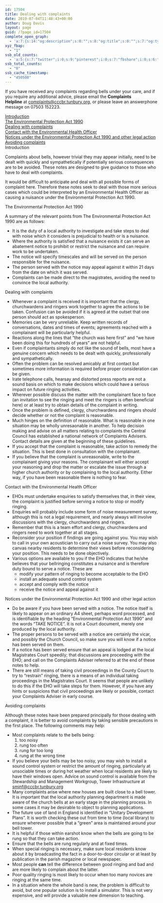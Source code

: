 ```yaml
---
id: 17504
title: Dealing with complaints
date: 2019-07-04T11:48:43+00:00
author: Doug Davis
layout: page
guid: /?page_id=17504
complete_open_graph:
  - 'a:7:{s:14:"og:description";s:0:"";s:8:"og:title";s:0:"";s:7:"og:type";s:0:"";s:12:"twitter:card";s:7:"summary";s:15:"twitter:creator";s:0:"";s:19:"twitter:description";s:0:"";s:8:"og:image";s:0:"";}'
xyz_fbap:
  - "1"
ssb_old_counts:
  - 'a:5:{s:7:"twitter";i:0;s:9:"pinterest";i:0;s:7:"fbshare";i:0;s:6:"reddit";i:0;s:6:"tumblr";N;}'
ssb_total_counts:
  - "0"
ssb_cache_timestamp:
  - "450500"
---
```

If you have received any complaints regarding bells under your care, and if you require any additional advice, please email the **Complaints Helpline** at <complaints@cccbr.tunbury.org>, or please leave an answerphone message on 07503 152223.

[Introduction]()  
[The Environmental Protection Act 1990]()  
[Dealing with complaints]()  
[Contact with the Environmental Health Officer]()  
[Notices under the Environmental Protection Act 1990 and other legal action]()  
[Avoiding complaints]()  
Introduction

Complaints about bells, however trivial they may appear initially, need to be dealt with quickly and sympathetically if potentially serious consequences are to be avoided. These notes are designed to give guidance to those who have to deal with complaints.

It would be difficult to anticipate and deal with all possible forms of complaint here. Therefore these notes seek to deal with those more serious cases which could be interpreted by an Environmental Health Officer as causing a nuisance under the Environmental Protection Act 1990.

The Environmental Protection Act 1990

A summary of the relevant points from The Environmental Protection Act 1990 are as follows:

  * It is the duty of a local authority to investigate and take steps to deal with noise which it considers is prejudicial to health or is a nuisance.
  * Where the authority is satisfied that a nuisance exists it can serve an abatement notice to prohibit or restrict the nuisance and can require work to be undertaken.
  * The notice will specify timescales and will be served on the person responsible for the nuisance.
  * The person served with the notice may appeal against it within 21 days from the date on which it was served.
  * Complaints can be made direct to the magistrates, avoiding the need to convince the local authority.

Dealing with complaints

  * Whenever a complaint is received it is important that the clergy, churchwardens and ringers work together to agree the actions to be taken. Confusion can be avoided if it is agreed at the outset that one person should act as spokesperson.
  * Memories can be very unreliable. Keep written records of conversations, dates and times of events; agreements reached with a complainant will be particularly helpful.
  * Reactions along the lines that “the church was here first” and “we have been doing this for hundreds of years” are not helpful.
  * Even if complaintants simply do not like the sound of bells, most have a genuine concern which needs to be dealt with quickly, professionally and sympathetically.
  * Often the problem can be resolved amicably at first contact but sometimes more information is required before proper consideration can be given.
  * Irate telephone calls, hearsay and distorted press reports are not a sound basis on which to make decisions which could have a serious impact on future ringing activities.
  * Wherever possible discuss the matter with the complainant face to face (an invitation to see the ringing and meet the ringers is often beneficial here) or at least try to obtain details of the complaint in writing.
  * Once the problem is defined, clergy, churchwardens and ringers should decide whether or not the complaint is reasonable.
  * Much hinges on the definition of reasonable. What is reasonable in one situation may be wholly unresaonable in another. To help decision making and advise on all matters relating to complaints the Central Council has established a national network of Complaints Advisers. Contact details are given at the beginning of these guidelines.
  * If you accept that the complaint is reasonable, take action to remedy the situation. This is best done in consultation with the complainant.
  * If you believe that the complaint is unreasonable, write to the complainant giving your reasons. The complainant will either accept your reasoning and drop the matter or escalate the issue through a higher church authority or by complaining to the local authority. Either way, if you have been reasonable there is nothing to fear.

Contact with the Environmental Health Officer

  * EHOs must undertake enquiries to satisfy themselves that, in their view, the complaint is justified before serving a notice to stop or modify ringing.
  * Enquiries will probably include some form of noise measurement survey, although this is not a legal requirement, and nearly always will involve discussions with the clergy, churchwardens and ringers.
  * Remember that this is a team effort and clergy, churchwardens and ringers need to work together at all stages.
  * Reconsider your position if findings are going against you. You may wish to call in your own acoustician to carry out a noise survey. You may also canvas nearby residents to determine their views before reconsidering your position. This needs to be done objectively.
  * Various options are available to you if the EHO indicates that he/she believes that your bellringing constitutes a nuisance and is therefore duty bound to serve a notice. These are  
    <li style="list-style-type: none;">
      <ul>
        <li>
          modify your pattern of ringing to become acceptable to the EHO
        </li>
        <li>
          install an adequate sound control system
        </li>
        <li>
          accept and comply with the notice
        </li>
        <li>
          receive the notice and appeal against it
        </li>
      </ul>
    </li>

Notices under the Environmental Protection Act 1990 and other legal action

  * Do be aware if you have been served with a notice. The notice itself is likely to appear on an ordinary A4 sheet, perhaps word processed, and is identifiable by the heading “Environmental Protection Act 1990” and the words “TAKE NOTICE”. It is not a Court document, merely one produced by the local authority.
  * The proper persons to be served with a notice are certainly the vicar, and possibly the Church Council, so make sure you will know if a notice has been served on them.
  * If a notice has been served ensure that an appeal is lodged at the local Magistrates Court speedily; that discussions are proceeding with the EHO; and call on the Complaints Adviser referred to at the end of these notes to help.
  * There are still means of taking civil proceedings in the County Court to try to “restrain” ringing, there is a means of an individual taking proceedings in the Magistrates Court. It seems that people are unlikely to do this if the EHO will take steps for them. However, if you have any hints or suspicions that civil proceedings are likely or possible, contact your Complaints Adviser in early course.

Avoiding complaints

Although these notes have been prepared principally for those dealing with a complaint, it is better to avoid complaints by taking sensible precautions in the first place. The following comments may help:

  * Most complaints relate to the bells being: 
      1. too noisy
      2. rung too often
      3. rung for too long
      4. rung at the wrong time
  * If you believe your bells may be too noisy, you may wish to install a sound control system or restrict the amount of ringing, particularly at unsociable times or during hot weather when local residents are likely to have their windows open. Advice on sound control is available from the Stewardship and Management Workgroup, Tower Infrastructure at <sminf@cccbr.tunbury.org>
  * Many complaints arise where new houses are built close to a bell tower. It is important that the local authority planning department is made aware of the church bells at an early stage in the planning process. In some cases it may be desirable to object to planning applications.
  * The future use of land in England is identified in “Unitary Development Plans”. It is worth checking these out from time to time (local library) to ensure wherever possible that a “green” area is maintained around your bell tower.
  * It is helpful if those within earshot know when the bells are going to be rung so that they can take action.
  * Ensure that the bells are rung regularly and at fixed times.
  * When special ringing is necessary, make sure local residents know about it by broadcasting the fact in a door-to-door circular or at least by publication in the parish magazine or local newspaper.
  * Most people **can** tell the difference between good ringing and bad and are more likely to complain about the latter.
  * Poor quality ringing is most likely to occur when too many novices are ringing at the same time.
  * In a situation where the whole band is new, the problem is difficult to avoid, but one popular solution is to install a simulator. This is not very expensive, and will provide a valuable new dimension to teaching.
